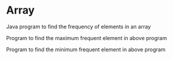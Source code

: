 # Array
Java program to find the frequency of elements in an array


Program to find the maximum frequent element in above program


Program to find the minimum frequent element in above program
